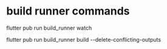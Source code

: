 
# build runner commands

flutter pub run build_runner watch

flutter pub run build_runner build --delete-conflicting-outputs
